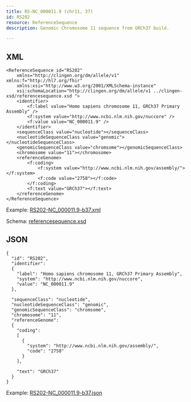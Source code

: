 ```yaml
---
title: RS-NC_000011.9 (chr11, 37) 
id: RS202
resource: ReferenceSequence
description: Genomic Chromosome 11 sequence from GRCh37 build.

---
```


XML 
---

	<ReferenceSequence id="RS202"
		xmlns="http://clingen.org/dm/allele/v1" xmlns:f="http://hl7.org/fhir"
		xmlns:xsi="http://www.w3.org/2001/XMLSchema-instance"
		xsi:schemaLocation="http://clingen.org/dm/allele/v1 ../clingen-xsd/referencesequence.xsd ">
		<identifier>
			<f:label value="Homo sapiens chromosome 11, GRCh37 Primary Assembly" />
			<f:system value="http://www.ncbi.nlm.nih.gov/nuccore" />
			<f:value value="NC_000011.9" />
		</identifier>
		<sequenceClass value="nucleotide"></sequenceClass>
		<nucleotideSequenceClass value="genomic"></nucleotideSequenceClass>
		<genomicSequenceClass value="chromsome"></genomicSequenceClass>
		<chromosome value="11"></chromosome>
		<referenceGenome>
			<f:coding>
				<f:system value="http://www.ncbi.nlm.nih.gov/assembly/"></f:system>
				<f:code value="2758"></f:code>
			</f:coding>
			<f:text value="GRCh37"></f:text>
		</referenceGenome>
	</ReferenceSequence>

Example: [RS202-NC_000011.9-b37.xml](/main/resources/example-xml/RS202-NC_000011.9-b37.xml)

Schema:  [referencesequence.xsd](/main/resources/clingen-xsd/referencesequence.xsd)

JSON
----

	{
	  "id": "RS202",
	  "identifier": 
	  {
		"label": "Homo sapiens chromosome 11, GRCh37 Primary Assembly",
		"system": "http://www.ncbi.nlm.nih.gov/nuccore",
		"value": "NC_000011.9"
	  },

	  "sequenceClass": "nucleotide",
	  "nucleotideSequenceClass": "genomic",
	  "genomicSequenceClass": "chromsome",
	  "chromosome": "11",
	  "referenceGenome": 
	  {
		"coding": 
		[
		  {
			"system": "http://www.ncbi.nlm.nih.gov/assembly/",
			"code": "2758"
		  }
		],

		"text": "GRCh37"
	  }
	}
	
Example: [RS202-NC_000011.9-b37.json](/main/resources/example-json/RS202-NC_000011.9-b37.json)
